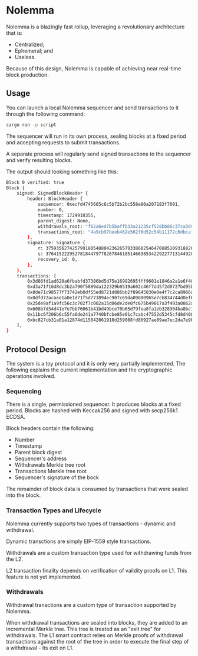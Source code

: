 # Nolemma

Nolemma is a blazingly fast rollup, leveraging a revolutionary architecture that is:
* Centralized;
* Ephemeral; and
* Useless.

Because of this design, Nolemma is capable of achieving near real-time block production.

## Usage

You can launch a local Nolemma sequencer and send transactions to it through the following command:
```sh
cargo run -p script
```

The sequencer will run in its own process, sealing blocks at a fixed period and accepting requests to submit transactions.

A separate process will regularly send signed transactions to the sequencer and verify resulting blocks.

The output should looking something like this:
```sh
Block 0 verified: true
Block {
    signed: SignedBlockHeader {
        header: BlockHeader {
            sequencer: 0xecfd4745665c6c5b72b2bc558e80a207283f7091,
            number: 0,
            timestamp: 1724918355,
            parent_digest: None,
            withdrawals_root: "f62a6ed7b5baffb33a21235cf528bb86c37ca38940539e92f6b71f5c26d682b1",
            transactions_root: "4a9cb97beeb462e562f6d52c54b11172c6dbcafc80de1d46c104a0f860daa7fb",
        },
        signature: Signature {
            r: 37593562742579918054880423626579338602546470885109318820256556408931428206851,
            s: 37641522295278184479778267846185146638534229227713144928721563320698850950022,
            recovery_id: 0,
        },
    },
    transactions: [
        0x3d86fd1ad620a6fbabfd37386bd5d75e16992695fff9601e1846a2a1e6f40989,
        0xd3a71716d8dc3b2a790f5889da122329b0519a602c46f7dd5f2d0727bd95b7cc,
        0x8de71c98577f73742eb0df55ed8721d886bb2f89645830e0e4f7c2ca8966a0df,
        0x0dfd72acaee1a8e1d71f5d773894ec907c69da09800965e7cb834744d8ef6bb2,
        0x25de9af1a9fc56c3c702f7c002a15d06de2de0fc675b49017a3f493a0862a925,
        0x608b7d34d41e7e7bb76061b41bd49bce70b65d79fea8fa1eb328304ba8bc1afd,
        0x11bc6f206b6c55fa6de241a7740bfcbe85e01c7cabc47552d5345cfd8d4083b5,
        0xbc827cb31a81a12874d115042861918d259088fd86927ae89ae7ec2da7e9bffe,
    ],
}
```

## Protocol Design

The system is a toy protocol and it is only very partially implemented. The following explains the current implementation and the cryptographic operations involved.

### Sequencing

There is a single, permissioned sequencer. It produces blocks at a fixed period. Blocks are hashed with Keccak256 and signed with secp256k1 ECDSA.

Block headers contain the following:
* Number
* Timestamp
* Parent block digest
* Sequencer's address
* Withdrawals Merkle tree root
* Transactions Merkle tree root
* Sequencer's signature of the bock

The remainder of block data is consumed by transactions that were sealed into the block.

### Transaction Types and Lifecycle

Nolemma currently supports two types of transactions - dynamic and withdrawal.

Dynamic transctions are simply EIP-1559 style transactions.

Withdrawals are a custom transaction type used for withdrawing funds from the L2.

L2 transaction finality depends on verification of validity proofs on L1. This feature is not yet implemented.

### Withdrawals

Withdrawal transctions are a custom type of transaction supported by Nolemma.

When withdrawal transactions are sealed into blocks, they are added to an incremental Merkle tree. This tree is treated as an "exit tree" for withdrawals. The L1 smart contract relies on Merkle proofs of withdrawal transactions against the root of the tree in order to execute the final step of a withdrawal - its exit on L1.
